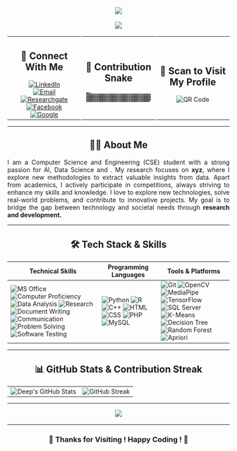 <div align="center">
<!-- Typing Animation at the Top -->
<p align="center">
  <img src="https://readme-typing-svg.herokuapp.com?size=24&pause=1&color=FF0000&center=true&vCenter=true&multiline=true&width=500&height=40&lines=Welcome+to+My+GitHub+!+🥂" />
</p>
<!-- Another Typing Animation Below -->
<p align="center">
  <img src="https://readme-typing-svg.herokuapp.com?size=24&pause=100&color=00FF00&center=true&vCenter=true&multiline=true&width=800&height=40&lines=👋+Hi,+I'm+Sudeep+Mondal+Deep+!;" />
</p>
  
<table width="100%" style="border-collapse: collapse;">
  <tr>
    <!-- Left Side: Connect With Me -->
    <td align="center" style="width: 33.33%; border-right: 2px solid #ffffff;">
      <h2>🤝 Connect With Me</h2>    
      <a href="https://www.linkedin.com/in/smdeep/">
        <img src="https://img.shields.io/badge/-LinkedIn-0077B5?style=flat&logo=linkedin&logoColor=white" alt="LinkedIn">
      </a>
      <br>
      <a href="smdeep137@gmail.com">
        <img src="https://img.shields.io/badge/-Email-D14836?style=flat&logo=gmail&logoColor=white" alt="Email">
      </a>
      <br>
      <a href="https://www.researchgate.net/profile/Sudeep-Mondal-Deep">
        <img src="https://img.shields.io/badge/-Researchgate-D14836?style=flat&logo=researchgate&logoColor=white" alt="Researchgate">
      </a>
      <br>
      <a href="https://www.facebook.com/sudeepmondaldeep/">
        <img src="https://img.shields.io/badge/-Facebook-1877F2?style=flat&logo=facebook&logoColor=white" alt="Facebook">
      </a>
      <br>
      <a href="https://sites.google.com/view/sudeepmondaldeep/home">
        <img src="https://img.shields.io/badge/-Google-D14836?style=flat&logo=google&logoColor=white" alt="Google">
      </a>
    </td>
    <!-- Center: Contribution Snake -->
    <td align="center" style="width: 33.33%; border-right: 2px solid #ffffff;">
      <h2>🐍 Contribution Snake</h2>
      <img src="https://github.com/sudeepmondal/sudeepmondal/blob/main/dist/github-contribution-grid-snake-dark.svg">
    </td>
    <!-- Right Side: Scan to Visit My Profile -->
    <td align="center" style="width: 33.33%;">
      <h2>📱 Scan to Visit My Profile</h2>
      <img src="https://api.qrserver.com/v1/create-qr-code/?size=145x145&data=https://github.com/sudeepmondal" alt="QR Code" width="150">
    </td>
  </tr>
</table>

---
## 🧑‍💻 **About Me**  

  <p align="justify">
I am a Computer Science and Engineering (CSE) student with a strong passion for AI, Data Science and . My research focuses on <b>xyz</b>, where I explore new methodologies to extract valuable insights from data. Apart from academics, I actively participate in competitions, always striving to enhance my skills and knowledge. I love to explore new technologies, solve real-world problems, and contribute to innovative projects. My goal is to bridge the gap between technology and societal needs through <b>research and development.</b>  
  </p>
  
---
## 🛠️ **Tech Stack & Skills**  

| **Technical Skills** | **Programming Languages** | **Tools & Platforms** |
|----------------------|--------------------------|----------------------|
| ![MS Office](https://img.shields.io/badge/-MS%20Office-D83B01?style=flat&logo=microsoft-office&logoColor=white) ![Computer Proficiency](https://img.shields.io/badge/-Computer%20Proficiency-0078D4?style=flat&logo=windows&logoColor=white) ![Data Analysis](https://img.shields.io/badge/-Data%20Analysis-1F70C1?style=flat&logo=tableau&logoColor=white) ![Research](https://img.shields.io/badge/-Research-FF6F00?style=flat&logo=google-scholar&logoColor=white) ![Document Writing](https://img.shields.io/badge/-Document%20Writing-02569B?style=flat&logo=microsoft-word&logoColor=white) ![Communication](https://img.shields.io/badge/-Communication-ff4081?style=flat&logo=wechat&logoColor=white) ![Problem Solving](https://img.shields.io/badge/-Problem%20Solving-0A66C2?style=flat&logo=thinkpad&logoColor=white) ![Software Testing](https://img.shields.io/badge/-Software%20Testing-5A67D8?style=flat&logo=testing-library&logoColor=white) | ![Python](https://img.shields.io/badge/-Python-3776AB?style=flat&logo=python&logoColor=white) ![R](https://img.shields.io/badge/-R-276DC3?style=flat&logo=r&logoColor=white) ![C++](https://img.shields.io/badge/-C++-00599C?style=flat&logo=c%2B%2B&logoColor=white) ![HTML](https://img.shields.io/badge/-HTML-E34F26?style=flat&logo=html&logoColor=white) ![CSS](https://img.shields.io/badge/-CSS-1572B6?style=flat&logo=css&logoColor=white) ![PHP](https://img.shields.io/badge/-PHP-E34F26?style=flat&logo=php&logoColor=white) ![MySQL](https://img.shields.io/badge/-MySQL-4479A1?style=flat&logo=mysql&logoColor=white) | ![Git](https://img.shields.io/badge/-Git-F05032?style=flat&logo=git&logoColor=white) ![OpenCV](https://img.shields.io/badge/-OpenCV-5C3EE8?style=flat&logo=opencv&logoColor=white) ![MediaPipe](https://img.shields.io/badge/-MediaPipe-FF4500?style=flat&logo=google&logoColor=white) ![TensorFlow](https://img.shields.io/badge/-TensorFlow-FF6F00?style=flat&logo=tensorflow&logoColor=white) ![SQL Server](https://img.shields.io/badge/-SQL%20Server-CC2927?style=flat&logo=microsoft-sql-server&logoColor=white) ![K-Means](https://img.shields.io/badge/-K%20Means-00CED1?style=flat&logo=google&logoColor=white) ![Decision Tree](https://img.shields.io/badge/-Decision%20Tree-008000?style=flat&logo=scikitlearn&logoColor=white) ![Random Forest](https://img.shields.io/badge/-Random%20Forest-6A5ACD?style=flat&logo=scikitlearn&logoColor=white) ![Apriori](https://img.shields.io/badge/-Apriori-006400?style=flat&logo=apache-spark&logoColor=white)|

---

## 📊 **GitHub Stats & Contribution Streak**  
<div align="center">
  <table>
    <tr>
      <td><img src="https://github-readme-stats.vercel.app/api?username=sudeepmondal&show_icons=true&theme=radical" alt="Deep's GitHub Stats"></td>
      <td><img src="https://streak-stats.demolab.com/?user=sudeepmondal&theme=radical" alt="GitHub Streak"></td>
    </tr>
  </table>
</div>

---
<p align="center">
  <img src="https://readme-typing-svg.herokuapp.com?size=24&pause=100&color=FF0000&center=true&vCenter=true&width=600&height=25&lines=Good+artists+copy,+great+artists+steal+🥂" />
</p>

---

### 🎉 **Thanks for Visiting ! Happy Coding ! 🚀**

